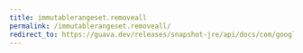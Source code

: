 ```yaml
---
title: immutablerangeset.removeall
permalink: /immutablerangeset.removeall/
redirect_to: https://guava.dev/releases/snapshot-jre/api/docs/com/google/common/collect/ImmutableRangeSet.html#removeAll-java.lang.Iterable-
---
```

